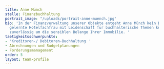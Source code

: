 ```yaml
---
title: Anne Münch
stelle: Finanzbuchhaltung
portrait_image: "/uploads/portrait-anne-muench.jpg"
bio: 'In der Finanzverwaltung unserer Objekte entgeht Anne Münch kein Detail. Die
  gelernte Hotelfachfrau mit Leidenschaft für buchhalterische Themen kümmert sich
  zuverlässig um die sensiblen Belange Ihrer Immobilie. '
taetigkeitsschwerpunkte:
- 'Kreditoren-/ Debitoren-Buchhaltung '
- Abrechnungen und Budgetplanungen
- Forderungsmanagement
order: 5
layout: team-profile
---
```


